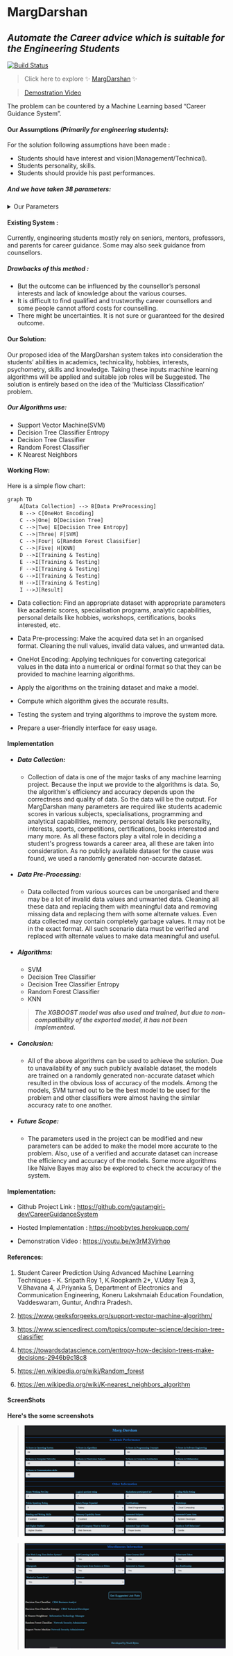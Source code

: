 # MargDarshan

## _Automate the Career advice which is suitable for the Engineering Students_
[![Build Status](https://travis-ci.org/joemccann/dillinger.svg?branch=master)](https://noobbytes.herokuapp.com/)

> Click here to explore ✨ [ MargDarshan](https://noobbytes.herokuapp.com/) ✨

> [Demostration Video](https://youtu.be/w3rM3Vjrhqo)

The problem can be countered by a Machine Learning based “Career Guidance System”.

#### Our Assumptions ***(Primarily for engineering students)***:

For the solution following assumptions have been made :

- Students should have interest and vision(Management/Technical).
- Students personality, skills.
- Students should provide his past performances.

##### And we have taken 38 parameters:

<details><summary>Our Parameters</summary>
<p>

- Academic percentage in Operating Systems
- percentage in Algorithms
- Percentage in Programming Concepts
- Percentage in Software Engineering
- Percentage in Computer Networks
- Percentage in Electronics Subjects
- Percentage in Computer Architecture
- Percentage in Mathematics
- Percentage in Communication skills
- Hours working per day
- Logical quotient rating
- hackathons
- coding skills rating
- public speaking points
- can work for a longer time before the system?
- self-learning capability?
- Extra-courses did
- certifications
- workshops
- talent tests taken?
- olympiads
- reading and writing skills
- memory capability score
- Interested subjects
- interested career area
- Job/Higher Studies?
- Type of company want to settle in?
- Taken inputs from seniors or elders
- interested in games
- Interested Type of Books
- Salary Range Expected
- In a Relationship?
- Gentle or Tuff behaviour?
- Management or Technical
- Salary/work
- hard/smart worker
- worked in teams ever?
- Introvert

</p>
</details>

#### Existing System :

Currently, engineering students mostly rely on seniors, mentors, professors, and parents for career guidance. Some may also seek guidance from counsellors.

##### Drawbacks of this method :

- But the outcome can be influenced by the counsellor’s personal interests and lack of knowledge about the various courses.
- It is difficult to find qualified and trustworthy career counsellors and some people cannot afford costs for counselling.
- There might be uncertainties. It is not sure or guaranteed for the desired outcome.

#### Our Solution:

Our proposed idea of the MargDarshan system takes into consideration the students’ abilities in academics, technicality, hobbies, interests, psychometry, skills and knowledge. Taking these inputs machine learning algorithms will be applied and suitable job roles will be Suggested. The solution is entirely based on the idea of the ‘Multiclass Classification’ problem.

##### Our Algorithms use:

- Support Vector Machine(SVM)
- Decision Tree Classifier Entropy
- Decision Tree Classifier
- Random Forest Classifier
- K Nearest Neighbors

#### Working Flow:
Here is a simple flow chart:
```mermaid
graph TD
    A[Data Collection] --> B[Data PreProcessing]
    B --> C[OneHot Encoding]
    C -->|One| D[Decision Tree]
    C -->|Two| E[Decision Tree Entropy]
    C -->|Three| F[SVM]
    C -->|Four| G[Random Forest Classifier]
    C -->|Five| H[KNN]
    D -->I[Training & Testing]
    E -->I[Training & Testing]
    F -->I[Training & Testing]
    G -->I[Training & Testing]
    H -->I[Training & Testing]
    I -->J[Result]

```

- Data collection: Find an appropriate dataset with appropriate parameters like academic scores, specialisation programs, analytic capabilities, personal details like hobbies, workshops, certifications, books interested, etc.

- Data Pre-processing: Make the acquired data set in an organised format. Cleaning the null values, invalid data values, and unwanted data.

- OneHot Encoding: Applying techniques for converting categorical values in the data into a numerical or ordinal format so that they can be provided to machine learning algorithms.

- Apply the algorithms on the training dataset and make a model.

- Compute which algorithm gives the accurate results.

- Testing the system and trying algorithms to improve the system more.

- Prepare a user-friendly interface for easy usage.

#### Implementation

* ##### Data Collection:
    * Collection of data is one of the major tasks of any machine learning project. Because the input we provide to the algorithms is data. So, the algorithm's efficiency and accuracy depends upon the correctness and quality of data. So the data will be the output. For MargDarshan many parameters are required like students academic scores in various subjects, specialisations, programming and analytical capabilities, memory, personal details like personality, interests, sports, competitions, certifications, books interested and many more. As all these factors play a vital role in deciding a student's progress towards a career area, all these are taken into consideration. As no publicly available dataset for the cause was found, we used a randomly generated non-accurate dataset.
* ##### Data Pre-Processing:
    *  Data collected from various sources can be unorganised and there may be a lot of invalid data values and unwanted data. Cleaning all these data and replacing them with meaningful data and removing missing data and replacing them with some alternate values. Even data collected may contain completely garbage values. It may not be in the exact format. All such scenario data must be verified and replaced with alternate values to make data meaningful and useful.
* ##### Algorithms:
    * SVM
    * Decision Tree Classifier
    * Decision Tree Classifier Entropy
    * Random Forest Classifier
    * KNN

    > ***The XGBOOST model was also used and trained, but due to non-compatibility of the exported model, it has not been implemented.***


* ##### Conclusion:
    * All of the above algorithms can be used to achieve the solution. Due to unavailability of any such publicly available dataset, the models are trained on a randomly generated non-accurate dataset which resulted in the obvious loss of accuracy of the models. Among the models, SVM turned out to be the best model to be used for the problem and other classifiers were almost having the similar accuracy rate to one another.

* ##### Future Scope:
    * The parameters used in the project can be modified and new parameters can be added to make the model more accurate to the problem. Also, use of a verified and accurate dataset can increase the efficiency and accuracy of the models. Some more algorithms like Naive Bayes may also be explored to check the accuracy of the system.

#### Implementation:
- Github Project Link : https://github.com/gautamgiri-dev/CareerGuidanceSystem

- Hosted Implementation : https://noobbytes.herokuapp.com/
- Demonstration Video : https://youtu.be/w3rM3Vjrhqo

#### References:
1. Student Career Prediction Using Advanced Machine Learning Techniques - K. Sripath Roy 1, K.Roopkanth 2*, V.Uday Teja 3, V.Bhavana 4, J.Priyanka 5, Department of Electronics and Communication Engineering, Koneru Lakshmaiah Education Foundation, Vaddeswaram, Guntur, Andhra Pradesh.

2. https://www.geeksforgeeks.org/support-vector-machine-algorithm/ 
3. https://www.sciencedirect.com/topics/computer-science/decision-tree-classifier
4. https://towardsdatascience.com/entropy-how-decision-trees-make-decisions-2946b9c18c8
5. https://en.wikipedia.org/wiki/Random_forest
6. https://en.wikipedia.org/wiki/K-nearest_neighbors_algorithm


#### ScreenShots
**Here's the some screenshots**
> ![Secttion](https://raw.githubusercontent.com/gautamgiri-dev/CareerGuidanceSystem/master/screenshot/screen1.PNG "Screen")

> ![Secttion](https://raw.githubusercontent.com/gautamgiri-dev/CareerGuidanceSystem/master/screenshot/screen2.PNG "Screen")

